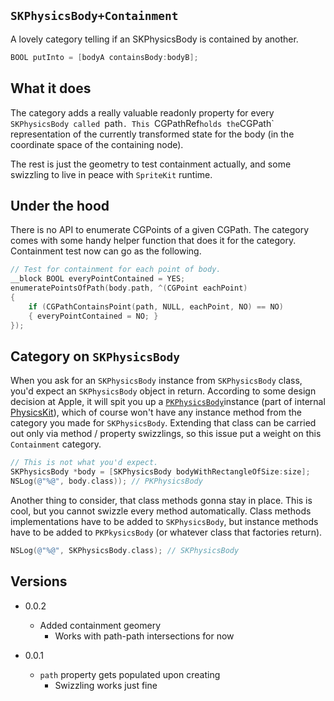 `SKPhysicsBody+Containment`
---------------------------


A lovely category telling if an SKPhysicsBody is contained by another.


```Objective-C
BOOL putInto = [bodyA containsBody:bodyB];
```

What it does
------------

The category adds a really valuable readonly property for every `SKPhysicsBody called `path`.
This `CGPathRef` holds the `CGPath` representation of the currently transformed state for the
body (in the coordinate space of the containing node).

The rest is just the geometry to test containment actually, and some swizzling to live in peace
with `SpriteKit` runtime.


Under the hood
--------------

There is no API to enumerate CGPoints of a given CGPath. The category comes with some handy
helper function that does it for the category. Containment test now can go as the following.

```Objective-C
// Test for containment for each point of body.
__block BOOL everyPointContained = YES;
enumeratePointsOfPath(body.path, ^(CGPoint eachPoint)
{
    if (CGPathContainsPoint(path, NULL, eachPoint, NO) == NO)
    { everyPointContained = NO; }
});
```


Category on `SKPhysicsBody`
---------------------------

When you ask for an `SKPhysicsBody` instance from `SKPhysicsBody` class, you'd expect an
`SKPhysicsBody` object in return. According to some design decision at Apple, it will spit you
up a [`PKPhysicsBody`][1]instance (part of internal [PhysicsKit][2]), which of course won't have
any instance method from the category you made for `SKPhysicsBody`. Extending that class can be
carried out only via method / property swizzlings, so this issue put a weight on this `Containment`
category.

```Objective-C
// This is not what you'd expect.
SKPhysicsBody *body = [SKPhysicsBody bodyWithRectangleOfSize:size];
NSLog(@"%@", body.class)); // PKPhysicsBody
```

Another thing to consider, that class methods gonna stay in place. This is cool, but you cannot
swizzle every method automatically. Class methods implementations have to be added to `SKPhysicsBody`,
but instance methods have to be added to `PKPkysicsBody` (or whatever class that factories return).

```Objective-C
NSLog(@"%@", SKPhysicsBody.class); // SKPhysicsBody
```


Versions
---

* 0.0.2

    + Added containment geomery
        + Works with path-path intersections for now

* 0.0.1

    + `path` property gets populated upon creating
        + Swizzling works just fine
        
  [1]: https://github.com/JaviSoto/iOS7-Runtime-Headers/blob/master/PrivateFrameworks/PhysicsKit.framework/PKPhysicsBody.h
  [2]: https://github.com/EthanArbuckle/IOS-7-Headers/tree/master/PrivateFrameworks/PhysicsKit.framework

